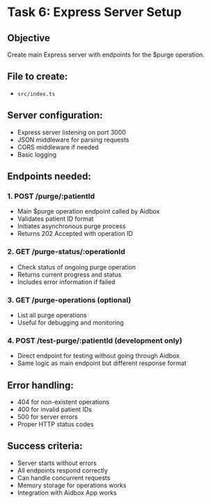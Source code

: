 # Task 6: Express Server Setup

## Objective
Create main Express server with endpoints for the $purge operation.

## File to create:
- `src/index.ts`

## Server configuration:
- Express server listening on port 3000
- JSON middleware for parsing requests
- CORS middleware if needed
- Basic logging

## Endpoints needed:

### 1. POST /purge/:patientId
- Main $purge operation endpoint called by Aidbox
- Validates patient ID format
- Initiates asynchronous purge process
- Returns 202 Accepted with operation ID

### 2. GET /purge-status/:operationId
- Check status of ongoing purge operation
- Returns current progress and status
- Includes error information if failed

### 3. GET /purge-operations (optional)
- List all purge operations
- Useful for debugging and monitoring

### 4. POST /test-purge/:patientId (development only)
- Direct endpoint for testing without going through Aidbox
- Same logic as main endpoint but different response format

## Error handling:
- 404 for non-existent operations
- 400 for invalid patient IDs
- 500 for server errors
- Proper HTTP status codes

## Success criteria:
- Server starts without errors
- All endpoints respond correctly
- Can handle concurrent requests
- Memory storage for operations works
- Integration with Aidbox App works